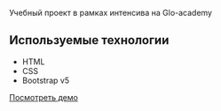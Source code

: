 Учебный проект в рамках интенсива на Glo-academy

## Используемые технологии
- HTML
- CSS
- Bootstrap v5

[Посмотреть демо](https://anastasyazhuk.github.io/findyourjob/)

